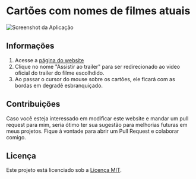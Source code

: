 # Cartões com nomes de filmes atuais

![Screenshot da Aplicação](https://github.com/Jouberly/website-filmes-atuais/assets/143310600/115ec751-3e90-4fd9-85f4-f1526cea0ed4)

## Informações

1. Acesse a [página do website](https://filmes-atuais.vercel.app/)
2. Clique no nome "Assistir ao trailer" para ser redirecionado ao video oficial do trailer do filme escolhdido.
3. Ao passar o cursor do mouse sobre os cartões, ele ficará com as bordas em degradê esbranquiçado.

## Contribuições

Caso você esteja interessado em modificar este website e mandar um pull request para mim, seria ótimo ter sua sugestão para melhorias futuras em meus projetos.
Fique à vontade para abrir um Pull Request e colaborar comigo. 

## Licença

Este projeto está licenciado sob a [Licença MIT](LICENSE).
